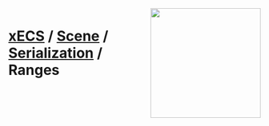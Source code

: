 <img src="https://i.imgur.com/TyjrCTS.jpg" align="right" width="220px" />

# [xECS](xECS.md) / [Scene](editor.md) / [Serialization]() / Ranges
